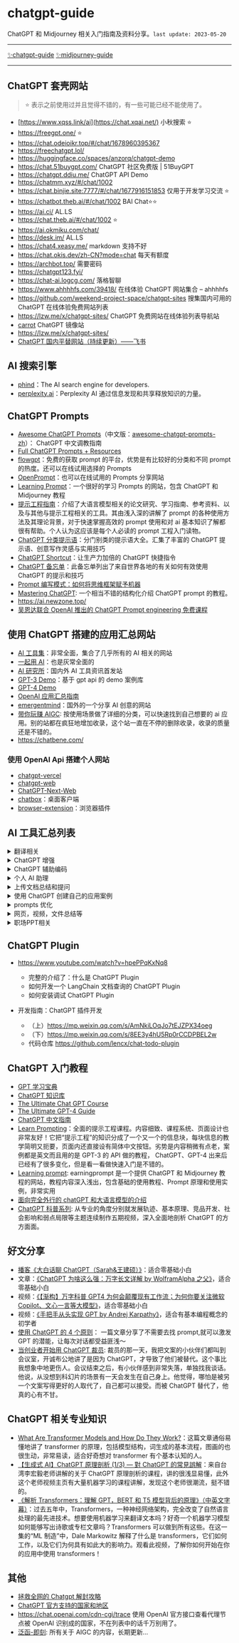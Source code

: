# chatgpt-guide

ChatGPT 和 Midjourney 相关入门指南及资料分享。`last update: 2023-05-20`

---

<a href="#chatgpt-guide">✨chatgpt-guide</a>
<a href="./midjourney-guide.md">✨midjourney-guide</a>

---

## ChatGPT 套壳网站

> ⭐ 表示之前使用过并且觉得不错的，有一些可能已经不能使用了。

- [https://www.xqss.link/ai](https://chat.xqai.net/) 小秋搜索 ⭐
- https://freegpt.one/ ⭐
- https://chat.odeioikr.top/#/chat/1678960395367
- https://freechatgpt.lol/
- https://huggingface.co/spaces/anzorq/chatgpt-demo
- https://chat.51buygpt.com/ ChatGPT 社区免费版 | 51BuyGPT
- https://chatgpt.ddiu.me/ ChatGPT API Demo
- https://chatmm.xyz/#/chat/1002
- https://chat.binjie.site:7777/#/chat/1677916151853 仅用于开发学习交流 ⭐
- https://chatbot.theb.ai/#/chat/1002 BAI Chat⭐⭐
- https://ai.ci/ AL.LS
- https://chat.theb.ai/#/chat/1002 ⭐
- https://ai.okmiku.com/chat/
- https://desk.im/ AL.LS
- https://chat4.xeasy.me/ markdown 支持不好
- https://chat.okis.dev/zh-CN?mode=chat 每天有额度
- https://archbot.top/ 需要密码
- https://chatgpt123.fyi/
- https://chat-ai.logcg.com/ 落格智聊
- https://www.ahhhhfs.com/39418/ 在线体验 ChatGPT 网站集合 – ahhhhfs
- https://github.com/weekend-project-space/chatgpt-sites 搜集国内可用的 ChatGPT 在线体验免费网站列表
- https://lzw.me/x/chatgpt-sites/ ChatGPT 免费网站在线体验列表导航站
- [carrot](https://github.com/xx025/carrot) ChatGPT 镜像站
- https://lzw.me/x/chatgpt-sites/
- [ChatGPT 国内平替网站（持续更新）——飞书](https://zl49so8lbq.feishu.cn/wiki/wikcnMEVynrv6f4RAAJzoZUFpHe)

## AI 搜索引擎

- [phind](https://www.phind.com/)：The AI search engine for developers.
- [perplexity.ai](https://www.perplexity.ai/)：Perplexity AI 通过信息发现和共享释放知识的力量。

## ChatGPT Prompts

- [Awesome ChatGPT Prompts](https://github.com/f/awesome-chatgpt-prompts)（中文版：[awesome-chatgpt-prompts-zh](https://github.com/PlexPt/awesome-chatgpt-prompts-zh)）： ChatGPT 中文调教指南
- [Full ChatGPT Prompts + Resources](https://enchanting-trader-463.notion.site/Full-ChatGPT-Prompts-Resources-8aa78bb226b7467ab59b70d2b27042e9)
- [flowgpt](https://flowgpt.com/)：免费的获取 prompt 的平台，优势是有比较好的分类和不同 prompt 的热度。还可以在线试用选择的 Prompts
- [OpenPrompt](https://openprompt.co/)：也可以在线试用的 Prompts 分享网站
- [Learning Prompt](https://learningprompt.wiki/)：一个很好的学习 Prompts 的网站，包含 ChatGPT 和 Midjourney 教程
- [提示工程指南](https://www.promptingguide.ai/zh)：介绍了大语言模型相关的论文研究、学习指南、参考资料、以及与其他与提示工程相关的工具。其由浅入深的讲解了 prompt 的各种使用方法及其理论背景，对于快速掌握高效的 prompt 使用和对 ai 基本知识了解都很有帮助。个人认为这应该是每个人必读的 prompt 工程入门读物。
- [ChatGPT 分类提示语](https://prompts.fresns.cn/)：分门别类的提示语大全。汇集了丰富的 ChatGPT 提示语、创意写作灵感与实用技巧
- [ChatGPT Shortcut](https://www.aishort.top/)：让生产力加倍的 ChatGPT 快捷指令
- [ChatGPT 备忘单](https://quickref.me/chatgpt)：此备忘单列出了来自世界各地的有关如何有效使用 ChatGPT 的提示和技巧
- [Prompt 编写模式：如何将思维框架赋予机器](https://github.com/prompt-engineering/prompt-patterns)
- [Mastering ChatGPT](https://gptbot.io/master-chatgpt-prompting-techniques-guide/): 一个相当不错的结构化介绍 ChatGPT prompt 的教程。
- https://ai.newzone.top/
- [吴恩达联合 OpenAI 推出的 ChatGPT Prompt engineering 免费课程](https://learn.deeplearning.ai/)

## 使用 ChatGPT 搭建的应用汇总网站

- [AI 工具集](https://ai-bot.cn/)：非常全面，集合了几乎所有的 AI 相关的网站
- [一起用 AI](https://17yongai.com/)：也是灰常全面的
- [AI 研究所](https://www.aiyjs.com/)：国内外 AI 工具资讯首发站
- [GPT-3 Demo](https://gpt3demo.com/)：基于 gpt api 的 demo 案例库
- [GPT-4 Demo](https://gpt4demo.com/)
- [OpenAI 应用汇总指南](https://www.mojidoc.com/05z7y-dd5pa7hu3zfmhnbngoeztyqcnq-00b)
- [emergentmind](https://www.emergentmind.com/)：国外的一个分享 AI 创意的网站
- [带你玩赚 AIGC](https://www.aigctoolkit.com/): 按使用场景做了详细的分类，可以快速找到自己想要的 ai 应用。别的站都在疯狂地增加收录，这个站一直在不停的删除收录，收录的质量还是不错的。
- https://chatbene.com/

### 使用 OpenAI Api 搭建个人网站

- [chatgpt-vercel](https://github.com/ourongxing/chatgpt-vercel)
- [chatgpt-web](https://github.com/Chanzhaoyu/chatgpt-we)
- [ChatGPT-Next-Web](https://github.com/Yidadaa/ChatGPT-Next-Web)
- [chatbox](https://github.com/Bin-Huang/chatbox)：桌面客户端
- [browser-extension](https://github.com/TaxyAI/browser-extension)：浏览器插件

## AI 工具汇总列表

<details><summary>翻译相关</summary>

- [openai-translator](https://github.com/yetone/openai-translator): 基于 ChatGPT API 的划词翻译浏览器插件和跨平台桌面端应用
- [风声雨声](https://fsys.app/): 基于 ChatGPT 的翻译服务。可以上传文件，或者填写书籍链接进行翻译。费用：收费

</details>

<details><summary>ChatGPT 增强</summary>

- 不用手动刷新 ChatGPT，这个[油猴脚本](https://m.okjike.com/originalPosts/644257a3094426a059596806?s=eyJ1IjoiNWE4OGVkNWEwMTNhYjcwMDFiNTM2MDY2IiwiZCI6MX0%3D)让你再也不用时不时手动刷新 ChatGPT，类似的还有：https://github.com/xcanwin/KeepChatGPT/
</details>

<details><summary>ChatGPT 辅助编码</summary>

- 开源项目[Bloop](https://github.com/BloopAI/bloop)：通过 Bloop，直接使用自然语言、正则表达式，来快速过滤查询搜索本地和远程存储库。让阅读源码变得更为高效，而无需拷贝一段代码让 ChatGPT 进行解释。
</details>

<details><summary>个人 AI 助理</summary>

- [COPILOT HUB](https://app.copilothub.co/home) ： 通过自己上传资料来训练成自己的 AI 助理，并且能公开分享根据自己录入数据打造的问答机器人，比如能以乔布斯口吻回答问题的机器人。
</details>

<details><summary>上传文档总结和提问</summary>

- [ChatPDF](https://www.chatpdf.com/): 上传 PDF，然后可以针对此文档进行问答，或者总结文档内容。费用：10M 以内 PDF 免费，每天限 3 个
- [ChatDoc](https://chatdoc.com/): 个人对比：chatpdf 支持连续提问，chatdoc 不支持；chatdoc 的回答似乎更好一些，并且页码点击跳转（应该表示它学习了哪些段落吧）。具体来说，感觉都可以以满足需求。
- [DocsGPT](https://github.com/arc53/DocsGPT)
- [https://github.com/guangzhengli/ChatFiles](https://github.com/guangzhengli/ChatFiles)
- [PandaGPT](https://www.pandagpt.io/)： Upload a file, ask anything，Powered by ChatGPT
- [BookAI](https://www.bookai.chat/)：Chat with any book using AI
</details>

<details><summary>使用 ChatGPT 创建自己的应用案例</summary>

- ChatGPT Driven Development Record： 可以从中学习作者的提问方式和完整的开发过程
- [llama_index](https://github.com/jerryjliu/llama_index)：非常好用的给 chatGPT 提供外部数据源，从而可以让它帮助我们分析网页、文档、新闻等等任务（比如读取 github 仓库来生成设计架构图等）
</details>

<details><summary>prompts 优化</summary>

- [Promptperfect](https://promptperfect.jina.ai/)：Promptperfect 是一款优化提示词的工具，输入自然语言后 promptperfect 自动将内容优化为机器更能理解的形式，支持 GPT、Midjourney、StableDiffusion 等多种 AI 的提示词优化
</details>

<details><summary>网页，视频，文件总结等</summary>

- [ChatGPT Siderbar](https://chrome.google.com/webstore/detail/difoiogjjojoaoomphldepapgpbgkhkb)
- [Glarity Summary](https://glarity.app/zh-hans)：一个万能的网页总结插件，支持谷歌各类搜索引擎、Youtube、Github、Yahoo、Twitter，甚至任意网页的总结，此外也支持设置不自动开启，使用的使用点击页面上一个 icon 即可，使用体验还是很舒服的。
- [Webpilot](https://www.webpilot.ai/)：与 ChatGPT 不同，无需聊天或切换页面，也无需复制和粘贴。只需选择文本，其他一切都会自动完成。
- [BibiGPT 哔哔终结者](https://b.jimmylv.cn/)：bilibili，youtube 等音视频总结，支持上传本地音视频文件。
- [myGPTReader](https://www.bmpi.dev/dev/chatgpt-development-notes/my-gpt-reader/)：使用 ChatGPT 创建自己的应用案例。
</details>

<details><summary>职场PPT相关</summary>

- [Gamma.app](https://gamma.app/)：使用 GPT-4 生成 PPT，类似 Office Copilot，除了秒杀古典版 PowerPoint， 还可以做网页和普通文档。
- 国内的可以看看这个：http://motion.yoo-ai.com/
</details>

## ChatGPT Plugin

- https://www.youtube.com/watch?v=hpePPqKxNq8

  - 完整的介绍了：什么是 ChatGPT Plugin
  - 如何开发一个 LangChain 文档查询的 ChatGPT Plugin
  - 如何安装调试 ChatGPT Plugin

- 开发指南：ChatGPT 插件开发

  - （上）https://mp.weixin.qq.com/s/AmNkiLOqJo7tEJZPX34oeg
  - （下）https://mp.weixin.qq.com/s/8EE3y4hU5Rp0rCCDPBEL2w
  - 代码仓库 https://github.com/lencx/chat-todo-plugin

## ChatGPT 入门教程

- [GPT 学习宝典](https://gpt.candobear.com/)
- [ChatGPT 知识库](https://chatgpt.moyucm.xyz/)
- [The Ultimate Chat GPT Course](https://daotin.notion.site/The-Ultimate-Chat-GPT-Course-c5895cbb68aa4472b262a3a10407579a)
- [The Ultimate GPT-4 Guide](https://doc.clickup.com/37456139/d/h/13q28b-324/e2a22b0c164b1f9)
- [ChatGPT 中文指南](https://gitlab.com/awesomeai/awesome-chatgpt-zh)
- [Learn Prompting](https://learnprompting.org/)：全面的提示工程课程。内容细致、课程系统、页面设计也非常友好！它把“提示工程”的知识分成了一个又一个的信息块，每块信息的教学简明又扼要，页面内还直接设有简体中文按钮。劣势是内容稍微有点老，案例都是英文而且用的是 GPT-3 的 API 做的教程， ChatGPT、GPT-4 出来后已经有了很多变化，但是看一看做快速入门是不错的。
- [Learning prompt](https://learningprompt.wiki/): earningprompt 是一个提供 ChatGPT 和 Midjourney 教程的网站，教程内容深入浅出，包含基础的使用教程、Prompt 原理和使用实例，非常实用
- [面向完全外行的 chatGPT 和大语言模型的介绍](http://hemin.live/2023/04/15/%e9%9d%a2%e5%90%91%e5%ae%8c%e5%85%a8%e5%a4%96%e8%a1%8c%e7%9a%84chatgpt%e5%92%8c%e5%a4%a7%e8%af%ad%e8%a8%80%e6%a8%a1%e5%9e%8b%e7%9a%84%e4%bb%8b%e7%bb%8d/)
- [ChatGPT 科普系列](https://www.bilibili.com/video/BV1VY4y117Bx/?spm_id_from=333.788&vd_source=374c472369aaf0101e19ddf06e5e4233): 从专业的角度分别就发展轨迹、基本原理、竞品开发、社会影响和弱点局限等主题连续制作五期视频，深入全面地剖析 ChatGPT 的方方面面。

## 好文分享

- [播客《大白话聊 ChatGPT（Sarah&王建硕）》](https://www.xiaoyuzhoufm.com/episode/641183b5bb1fc0cb68f810c6)：适合零基础小白
- 文章：[《ChatGPT 为啥这么强：万字长文详解 by WolframAlpha 之父》](https://zhuanlan.zhihu.com/p/606817644)，适合零基础小白
- 视频：[《【渐构】万字科普 GPT4 为何会颠覆现有工作流；为何你要关注微软 Copilot、文心一言等大模型》](https://www.bilibili.com/video/BV1MY4y1R7EN/)，适合零基础小白
- 视频：[《手把手从头实现 GPT by Andrej Karpathy》](https://www.bilibili.com/video/BV1E14y1M75n/)，适合有基本编程概念的初学者
- [使用 ChatGPT 的 4 个原则](https://m.okjike.com/originalPosts/643b6486205bd8b62e542eff)： 一篇文章分享了不需要去找 prompt,就可以激发 GPT 的潜能，让每次对话都受益匪浅～
- [当创业者开始用 ChatGPT 裁员](https://mp.weixin.qq.com/s/XkqpR3apm-79w8GBVHy1kg): 裁员的那一天，我把文案的小伙伴们都叫到会议室，开诚布公地讲了是因为 ChatGPT，才导致了他们被替代。这个事比我想象中地更伤人。会议结束之后，有小伙伴感到非常失落，单独找我谈话。他说，从没想到科幻片的场景有一天会发生在自己身上。他觉得，哪怕是被另一个文案写得更好的人取代了，自己都可以接受。而被 ChatGPT 替代了，他真的心有不甘。


## ChatGPT 相关专业知识

- [What Are Transformer Models and How Do They Work?](https://txt.cohere.com/what-are-transformer-models/)：这篇文章通俗易懂地讲了 transformer 的原理，包括模型结构，词生成的基本流程，图画的也很生动，非常易读，适合好奇想对 transformer 有个基本认知的人。
- [【生成式 AI】ChatGPT 原理剖析 (1/3) — 對 ChatGPT 的常見誤解](https://www.youtube.com/watch?v=yiY4nPOzJEg)：来自台湾李宏毅老师讲解的关于 ChatGPT 原理剖析的课程，讲的很浅显易懂，此外这个老师视频主页有大量机器学习的课程讲解，发现这个老师很潮流，挺不错的。
- [《解析 Transformers：理解 GPT，BERT 和 T5 模型背后的原理》（中英文字幕）](https://www.youtube.com/watch?v=SZorAJ4I-sA)：过去五年中，Transformers，一种神经网络架构，完全改变了自然语言处理的最先进技术。想要使用机器学习来翻译文本吗？好奇一个机器学习模型如何能够写出诗歌或专栏文章吗？Transformers 可以做到所有这些。在这一集的“ML 制造”中，Dale Markowitz 解释了什么是 transformers，它们如何工作，以及它们为何具有如此大的影响力。观看此视频，了解你如何开始在你的应用中使用 transformers！

## 其他

- [拯救全网的 Chatgpt 解封攻略](https://twitter.com/sunyangphp/status/1642568555567923200?s=12&t=lRqvsDlaaeRf3MEih6cK1g)
- [ChatGPT 官方支持的国家和地区](https://platform.openai.com/docs/supported-countries)
- https://chat.openai.com/cdn-cgi/trace 使用 OpenAI 官方接口查看代理节点被 OpenAI 识别成的国家，不在列表中的话千万别用了。
- [泛函-即刻](https://web.okjike.com/originalPost/63ee0844898c23cdb298717a): 所有关于 AIGC 的内容，长期更新...
